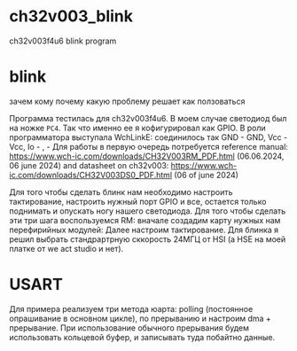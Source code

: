 # ch32v003_blink
ch32v003f4u6 blink program

# blink
зачем
кому
почему
какую проблему решает 
как ползоваться

Программа тестилась для ch32v003f4u6. В моем случае светодиод был на ножке `PC4`. Так что именно ее я кофигурировал как GPIO. В роли программатора выступала WchLinkE: соединилось так GND - GND, Vcc - Vcc, Io - , -
Для работы в первую очередь потребуется reference manual: https://www.wch-ic.com/downloads/CH32V003RM_PDF.html (06.06.2024, 06 june 2024) and datasheet on ch32v003: https://www.wch-ic.com/downloads/CH32V003DS0_PDF.html (06 of june 2024)

Для того чтобы сделать блинк нам необходимо настроить тактирование, настроить нужный порт GPIO и все, остается только поднимать и опускать ногу нашего светодиода. 
Для того чтобы сделать эти три шага воспользуемся RM: вначале создадим карту нужных нам перефирийных модулей: 
Далее настроим тактирование. Для блинка я решил выбрать стандрартрную сккорость 24МГЦ от HSI (а HSE на моей платке от we act studio и нет). 


# USART
Для примера реализуем три метода юарта: polling (постоянное опрашивание в основном цикле), по прерыванию и настроим dma + прерывание. 
При использование обычного прерывания будем использовать кольцевой буфер, и записывать туда побайтно данные.
